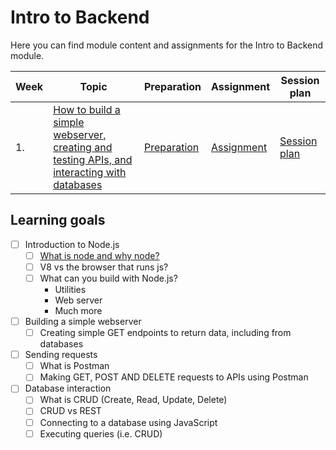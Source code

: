 # Intro to Backend

Here you can find module content and assignments for the Intro to Backend module.

| Week | Topic                                                                                                  | Preparation                           | Assignment                          | Session plan                            |
| ---- | ------------------------------------------------------------------------------------------------------ | ------------------------------------- | ----------------------------------- | --------------------------------------- |
| 1.   | [How to build a simple webserver, creating and testing APIs, and interacting with databases](./week1/) | [Preparation](./week1/preparation.md) | [Assignment](./week1/assignment.md) | [Session plan](./week1/session-plan.md) |

## Learning goals

- [ ] Introduction to Node.js
  - [ ] [What is node and why node?](https://www.youtube.com/watch?v=pU9Q6oiQNd0)
  - [ ] V8 vs the browser that runs js?
  - [ ] What can you build with Node.js?
    - Utilities
    - Web server
    - Much more
- [ ] Building a simple webserver
  - [ ] Creating simple GET endpoints to return data, including from databases
- [ ] Sending requests
  - [ ] What is Postman
  - [ ] Making GET, POST AND DELETE requests to APIs using Postman
- [ ] Database interaction
  - [ ] What is CRUD (Create, Read, Update, Delete)
  - [ ] CRUD vs REST
  - [ ] Connecting to a database using JavaScript
  - [ ] Executing queries (i.e. CRUD)
